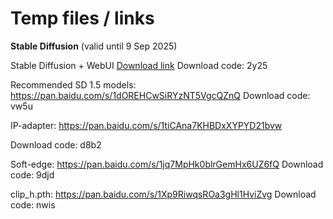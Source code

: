 # Temp files / links


**Stable Diffusion** (valid until 9 Sep 2025)


Stable Diffusion + WebUI
[Download link](https://pan.baidu.com/s/1Ywt6OGVFFTwGYMCoPmu1aw)
Download code: 2y25

Recommended SD 1.5 models: https://pan.baidu.com/s/1dOREHCwSiRYzNT5VgcQZnQ 
Download code: vw5u 


IP-adapter: https://pan.baidu.com/s/1tiCAna7KHBDxXYPYD21bvw

Download code: d8b2



Soft-edge: https://pan.baidu.com/s/1jq7MpHk0blrGemHx6UZ6fQ 
Download code: 9djd



clip_h.pth: https://pan.baidu.com/s/1Xp9RiwqsROa3gHl1HviZvg
Download code: nwis
